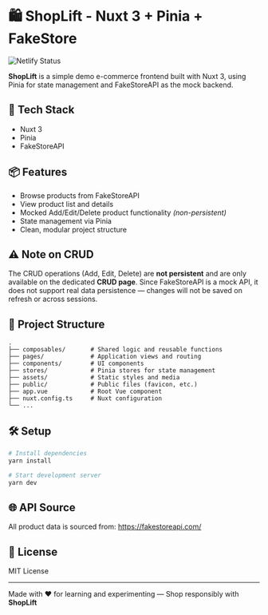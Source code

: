 # 🛍️ ShopLift - Nuxt 3 + Pinia + FakeStore

![Netlify Status](https://api.netlify.com/api/v1/badges/YOUR_SITE_ID_HERE/deploy-status)

**ShopLift** is a simple demo e-commerce frontend built with Nuxt 3, using Pinia for state management and FakeStoreAPI as the mock backend.

## 🚀 Tech Stack

- Nuxt 3
- Pinia
- FakeStoreAPI

## 📦 Features

- Browse products from FakeStoreAPI
- View product list and details
- Mocked Add/Edit/Delete product functionality _(non-persistent)_
- State management via Pinia
- Clean, modular project structure

## ⚠️ Note on CRUD

The CRUD operations (Add, Edit, Delete) are **not persistent** and are only available on the dedicated **CRUD page**. Since FakeStoreAPI is a mock API, it does not support real data persistence — changes will not be saved on refresh or across sessions.

## 📁 Project Structure

```
.
├── composables/       # Shared logic and reusable functions
├── pages/             # Application views and routing
├── components/        # UI components
├── stores/            # Pinia stores for state management
├── assets/            # Static styles and media
├── public/            # Public files (favicon, etc.)
├── app.vue            # Root Vue component
├── nuxt.config.ts     # Nuxt configuration
└── ...
```

## 🛠️ Setup

```bash
# Install dependencies
yarn install

# Start development server
yarn dev
```

## 🌐 API Source

All product data is sourced from:
https://fakestoreapi.com/

## 📄 License

MIT License

---

Made with ❤️ for learning and experimenting — Shop responsibly with **ShopLift**
